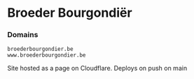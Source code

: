# Broeder Bourgondiër



### Domains

```
broederbourgondier.be
www.broederbourgondier.be
```

Site hosted as a page on Cloudflare. Deploys on push on main

